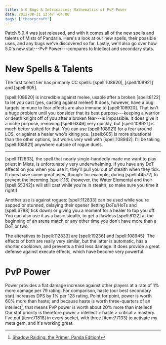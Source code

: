 ```yaml
---
title: 5.0 Bugs & Intricacies; Mathematics of PvP Power
date: 2012-08-31 13:47 -04:00
tags: ['theorycraft']
---
```


Patch 5.0.4 was just released, and with it comes all of the new spells and talents of Mists of Pandaria. Here's a look at our new spells, their possible uses, and any bugs we've discovered so far. Lastly, we'll also go over how 5.0's new stat---PvP Power---compares to Intellect and secondary stats.

New Spells & Talents
====================

The first talent tier has primarily CC spells: [spell:108920], [spell:108921] and [spell:605].

[spell:108920] is incredible against melee, usable after a broken [spell:8122] to let you cast (yes, casting against melee!) It does, however, have a bug: targets immune to fear effects are also immune to [spell:108920]. That isn't a huge problem until you consider that its best purpose---keeping a warrior or death knight off of you after a broken fear---is impossible. It does give it a niche purpose, removing [spell:6346] very quickly, but [spell:108921] is much better suited for that. You can use [spell:108921] for a fear around LOS, or against a healer who's kiting you. [spell:605] is more situational than the other options, but works very well with [spell:108942]. I'll be taking [spell:108921] anywhere outside of rogue duels.

* * *

[spell:112833], the spell that nearly single-handedly made me want to play priest in Mists, is unfortunately very underwhelming. If you have any DoT effects on you when you use it, they'll pull you out of stealth when they tick. It does have some great uses, though: for example,  during [spell:44572] to prevent the incoming [spell:116] (however, the Water Elemental and their [spell:55342]s will still cast while you're in stealth, so make sure you time it right!)

Another use is against rogues: [spell:112833] can be used while you're sapped or stunned, delaying their opener (letting DoTs/HoTs and [spell:6788] tick down) or giving you a moment for a healer to top you off. You can also use it as a basic stealth, to get a flawless [spell:8122] at the beginning of an arena match or any other time you don't have more than a DoT or two.

The alteratives to [spell:112833] are [spell:19236] and [spell:108945]. The effects of both are really very similar, but the latter is automatic, has a shorter cooldown, and prevents a third less damage. It does provide a great defense against execute effects, which have become very powerful.

PvP Power
=========

Power provides a flat damage increase against other players at a rate of 1% more damage per 79 rating. For comparison, haste (our best secondary stat) increases DPS by 1% per 128 rating. Point for point, power is worth 60% more than haste; and because haste is worth three-quarters of an intellect[^1], that  means PvP power is worth about 20% more than intellect! Our stat priority is therefore power > intellect > haste > critical > mastery. I've put [item:71818] in every socket, with three [item:77133] to activate my meta gem, and it's working great.

[^1]: [Shadow Raiding: the Primer, Panda Edition!](http://us.battle.net/wow/en/forum/topic/6369327305#9)

